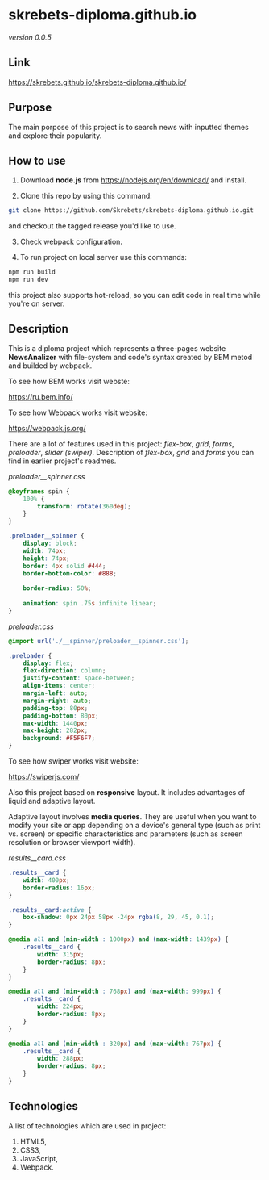 # skrebets-diploma.github.io

*version 0.0.5*

## Link

https://skrebets.github.io/skrebets-diploma.github.io/

## Purpose

The main porpose of this project is to search news with inputted themes and explore their popularity.

## How to use

1. Download **node.js** from https://nodejs.org/en/download/ and install.

2. Clone this repo by using this command:
```bash
git clone https://github.com/Skrebets/skrebets-diploma.github.io.git
```
and checkout the tagged release you'd like to use.

3. Check webpack configuration.

4. To run project on local server use this commands:
```bash
npm run build
npm run dev
```
this project also supports hot-reload, so you can edit code in real time while you're on server.


## Description

This is a diploma project which represents a three-pages website **NewsAnalizer** with file-system and code's syntax created by BEM metod and builded by webpack.

To see how BEM works visit webste:

https://ru.bem.info/

To see how Webpack works visit website:

https://webpack.js.org/

There are a lot of features used in this project: *flex-box*, *grid*, *forms*, *preloader*, *slider (swiper)*. Description of *flex-box*, *grid* and *forms* you can find in earlier project's readmes.

*preloader__spinner.css*

```css
@keyframes spin {
	100% {
		transform: rotate(360deg);
	}
}

.preloader__spinner {
    display: block;
	width: 74px;
	height: 74px;
	border: 4px solid #444;
	border-bottom-color: #888;
	
	border-radius: 50%;
	
	animation: spin .75s infinite linear;
}
```

*preloader.css*

```css
@import url('./__spinner/preloader__spinner.css');

.preloader {
    display: flex;
    flex-direction: column;
    justify-content: space-between;
    align-items: center;
    margin-left: auto;
    margin-right: auto;
    padding-top: 80px;
    padding-bottom: 80px;
    max-width: 1440px;
    max-height: 282px;
    background: #F5F6F7;
}
```

To see how swiper works visit website:

https://swiperjs.com/

Also this project based on **responsive** layout. It includes advantages of liquid and adaptive layout.

Adaptive layout involves **media queries**. They are useful when you want to modify your site or app depending on a device's general type (such as print vs. screen) or specific characteristics and parameters (such as screen resolution or browser viewport width).

*results__card.css*

```css
.results__card {
    width: 400px;
    border-radius: 16px;
}

.results__card:active {
    box-shadow: 0px 24px 58px -24px rgba(8, 29, 45, 0.1);
}

@media all and (min-width : 1000px) and (max-width: 1439px) {
    .results__card {
        width: 315px;
        border-radius: 8px;
    }
}

@media all and (min-width : 768px) and (max-width: 999px) {
    .results__card {
        width: 224px;
        border-radius: 8px;
    }
}

@media all and (min-width : 320px) and (max-width: 767px) {
    .results__card {
        width: 288px;
        border-radius: 8px;
    }
}
```

## Technologies

A list of technologies which are used in project:

1. HTML5,
2. CSS3,
3. JavaScript,
4. Webpack.
